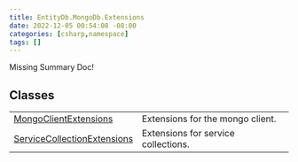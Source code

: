 ```yaml
---
title: EntityDb.MongoDb.Extensions
date: 2022-12-05 00:54:08 -08:00
categories: [csharp,namespace]
tags: []
---
```


Missing Summary Doc!
## Classes
<table><tr><td><a href='/posts/csharp.member.entitydb.mongodb.extensions.mongoclientextensions/'>MongoClientExtensions</a></td><td>
Extensions for the mongo client.
</td></tr><tr><td><a href='/posts/csharp.member.entitydb.mongodb.extensions.servicecollectionextensions/'>ServiceCollectionExtensions</a></td><td>
Extensions for service collections.
</td></tr></table>
